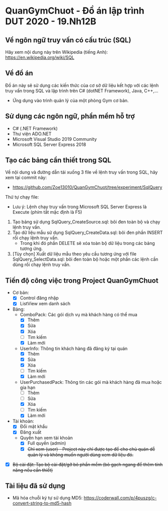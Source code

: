 # QuanGymChuot - Đồ án lập trình DUT 2020 - 19.Nh12B
## Về ngôn ngữ truy vấn có cấu trúc (SQL)
Hãy xem nội dung này trên Wikipedia (tiếng Anh): https://en.wikipedia.org/wiki/SQL
## Về đồ án
Đồ án này sẽ sử dụng các kiến thức của cơ sở dữ liệu kết hợp với các lệnh truy vấn trong SQL và lập trình trên C# (dotNET Framework), Java, C++,...
- Ứng dụng vào trình quản lý của một phòng Gym cơ bản.
## Sử dụng các ngôn ngữ, phần mềm hỗ trợ
- C# (.NET Framework)
- Thư viện ADO.NET
- Microsoft Visual Studio 2019 Community
- Microsoft SQL Server Express 2018
## Tạo các bảng cần thiết trong SQL
Về nội dung và đường dẫn tải xuống 3 file về lệnh truy vấn trong SQL, hãy xem tại commit này:
- https://github.com/Zoe13010/QuanGymChuot/tree/experiment/SqlQuery

Thứ tự chạy file:
- Lưu ý: Lệnh chạy truy vấn trong Microsoft SQL Server Express là Execute (phím tắt mặc định là F5)
1. Tạo bảng sử dụng SqlQuery_CreateSource.sql: bôi đen toàn bộ và chạy lệnh truy vấn.
2. Tạo dữ liệu mẫu sử dụng SqlQuery_CreateData.sql: bôi đen phần INSERT rồi chạy lệnh truy vấn.
   - Trong khi đó phần DELETE sẽ xóa toàn bộ dữ liệu trong các bảng tương ứng.
3. [Tùy chọn] Xuất dữ liệu mẫu theo yêu cầu tương ứng với file SqlQuery_SelectData.sql: bôi đen toàn bộ hoặc một phần các lệnh cần dùng rồi chạy lệnh truy vấn.
## Tiến độ công việc trong Project QuanGymChuot
- Cơ bản:
  - [x] Control đăng nhập
  - [x] ListView xem danh sách
- Bảng:
  - ComboPack: Các gói dịch vụ mà khách hàng có thể mua
    - [x] Thêm
    - [x] Sửa
    - [x] Xóa
    - [ ] Tìm kiếm
    - [x] Làm mới
  - UserInfo: Thông tin khách hàng đã đăng ký tại quán
    - [x] Thêm
    - [x] Sửa
    - [x] Xóa
    - [ ] Tìm kiếm
    - [x] Làm mới
  - UserPurchasedPack: Thông tin các gói mà khách hàng đã mua hoặc gia hạn
    - [ ] Thêm
    - [ ] Sửa
    - [x] Xóa
    - [ ] Tìm kiếm
    - [x] Làm mới
- Tài khoản:
  - [x] Đổi mật khẩu
  - [x] Đăng xuất
  - Quyền hạn xem tài khoản
    - [x] Full quyền (admin)
    - [x] ~~Chỉ xem (user) - Project này chỉ được tạo để cho chủ quán dễ quản lý và không muốn người dùng xem dữ liệu đó.~~
- [x] ~~Bộ cài đặt: Tạo bộ cài đặt/gỡ bỏ phần mềm (bỏ gạch ngang để thêm tính năng nếu cần thiết)~~
## Tài liệu đã sử dụng
- Mã hóa chuỗi ký tự sử dụng MD5: https://coderwall.com/p/4puszg/c-convert-string-to-md5-hash
